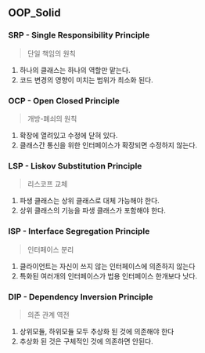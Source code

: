 ## OOP_Solid


### SRP - Single Responsibility Principle
> 단일 책임의 원칙
1. 하나의 클래스는 하나의 역할만 맡는다.
2. 코드 변경의 영향이 미치는 범위가 최소화 된다.

### OCP - Open Closed Principle
> 개방-폐쇠의 원칙
1. 확장에 열려있고 수정에 닫혀 있다.
2. 클래스간 통신을 위한 인터페이스가 확장되면 수정하지 않는다.

### LSP - Liskov Substitution Principle
> 리스코프 교체
1. 파생 클래스는 상위 클래스로 대체 가능해야 한다.
2. 상위 클래스의 기능을 파생 클래스가 포함해야 한다.

### ISP - Interface Segregation Principle
> 인터페이스 분리
1. 클라이언트는 자신이 쓰지 않는 인터페이스에 의존하지 않는다
2. 특화된 여러개의 인터페이스가 법용 인터페이스 한개보다 낫다.

### DIP - Dependency Inversion Principle
> 의존 관계 역전
1. 상위모듈, 하위모듈 모두 추상화 된 것에 의존해야 한다
2. 추상화 된 것은 구체적인 것에 의존하면 안된다.
